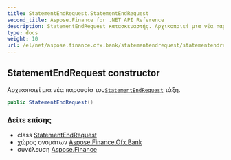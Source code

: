 ```yaml
---
title: StatementEndRequest.StatementEndRequest
second_title: Aspose.Finance for .NET API Reference
description: StatementEndRequest κατασκευαστής. Αρχικοποιεί μια νέα παρουσία τουStatementEndRequest τάξη.
type: docs
weight: 10
url: /el/net/aspose.finance.ofx.bank/statementendrequest/statementendrequest/
---
```

## StatementEndRequest constructor

Αρχικοποιεί μια νέα παρουσία του[`StatementEndRequest`](../) τάξη.

```csharp
public StatementEndRequest()
```

### Δείτε επίσης

* class [StatementEndRequest](../)
* χώρος ονομάτων [Aspose.Finance.Ofx.Bank](../../statementendrequest/)
* συνέλευση [Aspose.Finance](../../../)


